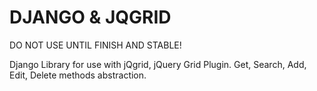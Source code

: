 DJANGO & JQGRID
===============
DO NOT USE UNTIL FINISH AND STABLE!

Django Library for use with jQgrid, jQuery Grid Plugin. Get, Search, Add, Edit, Delete methods abstraction.
